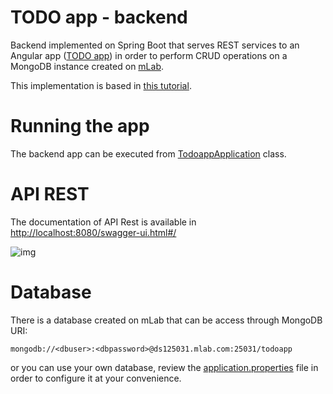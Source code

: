 # TODO app - backend
Backend implemented on Spring Boot that serves REST services to an Angular app ([TODO app](https://github.com/jpOlivo/todoapp-frontend)) in order to perform CRUD operations on a MongoDB instance created on [mLab](https://mlab.com/).

This implementation is based in [this tutorial](https://www.callicoder.com/spring-boot-mongodb-angular-js-rest-api-tutorial/).

# Running the app
The backend app can be executed from [TodoappApplication](https://github.com/jpOlivo/todoapp-backend/blob/master/src/main/java/com/example/todoapp/TodoappApplication.java) class.

# API REST
The documentation of API Rest is available in [http://localhost:8080/swagger-ui.html#/](http://localhost:8080/swagger-ui.html#/)

![img](https://i.imgur.com/3k91pkd.png)

# Database
There is a database created on mLab that can be access through MongoDB URI:

`mongodb://<dbuser>:<dbpassword>@ds125031.mlab.com:25031/todoapp`

or you can use your own database, review the [application.properties](https://github.com/jpOlivo/todoapp-backend/blob/master/src/main/resources/application.properties) file in order to configure it at your convenience.
